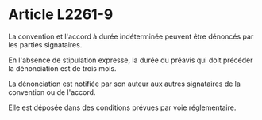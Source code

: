 # Article L2261-9

La convention et l'accord à durée indéterminée peuvent être dénoncés par les parties signataires.

En l'absence de stipulation expresse, la durée du préavis qui doit précéder la dénonciation est de trois mois.

La dénonciation est notifiée par son auteur aux autres signataires de la convention ou de l'accord.

Elle est déposée dans des conditions prévues par voie réglementaire.